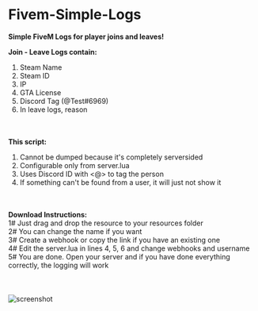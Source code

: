 # Fivem-Simple-Logs
<strong>Simple FiveM Logs for player joins and leaves! </strong>

<strong>Join - Leave Logs contain: </strong> <br>

1. Steam Name <br>
2. Steam ID <br>
3. IP <br> 
4. GTA License <br>
5. Discord Tag (@Test#6969) <br>
6. In leave logs, reason <br>
<br><br>

<strong>This script: </strong> <br>
1. Cannot be dumped because it's completely serversided <br>
2. Configurable only from server.lua <br>
3. Uses Discord ID with <@> to tag the person <br>
4. If something can't be found from a user, it will just not show it <br>
<br><br>

<strong>Download Instructions: </strong> <br>
1# Just drag and drop the resource to your resources folder <br>
2# You can change the name if you want <br>
3# Create a webhook or copy the link if you have an existing one <br>
4# Edit the server.lua in lines 4, 5, 6 and change webhooks and username <br>
5# You are done. Open your server and if you have done everything correctly, the logging will work <br>
<br><br><br>
![screenshot](https://user-images.githubusercontent.com/82139583/113983482-9fc28e00-9852-11eb-9b41-3138d05d8b56.png)
